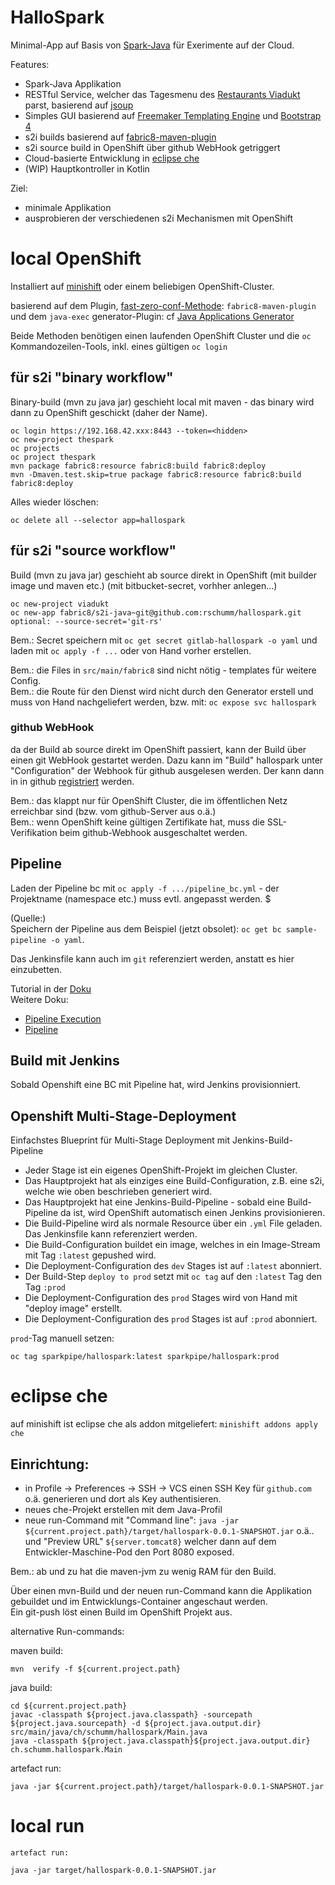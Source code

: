 # HalloSpark

Minimal-App auf Basis von [Spark-Java](http://sparkjava.com/) für Exerimente auf der Cloud. 

Features:  
- Spark-Java Applikation 
- RESTful Service, welcher das Tagesmenu des [Restaurants Viadukt](https://www.restaurant-viadukt.ch/speis-trank/tagesmenue/) parst, basierend auf [jsoup](https://jsoup.org/)
- Simples GUI basierend auf [Freemaker Templating Engine](https://freemarker.apache.org/) und [Bootstrap 4](https://getbootstrap.com/)
- s2i builds basierend auf [fabric8-maven-plugin](https://maven.fabric8.io/) 
- s2i source build in OpenShift über github WebHook getriggert
- Cloud-basierte Entwicklung in [eclipse che](https://www.eclipse.org/che/)
- (WIP) Hauptkontroller in Kotlin

Ziel: 
- minimale Applikation
- ausprobieren der verschiedenen s2i Mechanismen mit OpenShift





# local OpenShift 

Installiert auf [minishift](https://docs.okd.io/latest/minishift/index.html) oder einem beliebigen OpenShift-Cluster. 

basierend auf dem Plugin, [fast-zero-conf-Methode](https://maven.fabric8.io/#zero-config): `fabric8-maven-plugin`  und dem `java-exec` generator-Plugin: 
cf [Java Applications Generator](https://maven.fabric8.io/#generator-java-exec)  

Beide Methoden benötigen einen laufenden OpenShift Cluster und die `oc` Kommandozeilen-Tools, inkl. eines gültigen `oc login` 

## für s2i "binary workflow" 

Binary-build (mvn zu java jar) geschieht local mit maven - das binary wird dann zu OpenShift geschickt (daher der Name). 

    oc login https://192.168.42.xxx:8443 --token=<hidden>
    oc new-project thespark
    oc projects
    oc project thespark
    mvn package fabric8:resource fabric8:build fabric8:deploy
    mvn -Dmaven.test.skip=true package fabric8:resource fabric8:build fabric8:deploy 

Alles wieder löschen: 

    oc delete all --selector app=hallospark



## für s2i "source workflow"

Build (mvn zu java jar) geschieht ab source direkt in OpenShift (mit builder image und maven etc.) 
(mit bitbucket-secret, vorhher anlegen...)
  
    oc new-project viadukt
    oc new-app fabric8/s2i-java~git@github.com:rschumm/hallospark.git
    optional: --source-secret='git-rs'

Bem.: Secret speichern mit `oc get secret gitlab-hallospark -o yaml` und laden mit `oc apply -f ...` oder von Hand vorher erstellen.  


Bem.: die Files in `src/main/fabric8` sind nicht nötig - templates für weitere Config.   
Bem.: die Route für den Dienst wird nicht durch den Generator erstell und muss von Hand nachgeliefert werden, bzw. mit: `oc expose svc hallospark` 

### github WebHook

da der Build ab source direkt im OpenShift passiert, kann der Build über einen git WebHook gestartet werden. Dazu kann im "Build" hallospark unter "Configuration" der Webhook für github ausgelesen werden. Der kann dann in in github [registriert](https://docs.openshift.com/container-platform/3.11/dev_guide/builds/triggering_builds.html#github-webhooks) werden.  

Bem.: das klappt nur für OpenShift Cluster, die im öffentlichen Netz erreichbar sind (bzw. vom github-Server aus o.ä.)  
Bem.: wenn OpenShift keine gültigen Zertifikate hat, muss die SSL-Verifikation beim github-Webhook ausgeschaltet werden.  


## Pipeline

Laden der Pipeline bc mit `oc apply -f .../pipeline_bc.yml` - der Projektname (namespace etc.) muss evtl. angepasst werden.  $

(Quelle:)  
Speichern der Pipeline aus dem Beispiel (jetzt obsolet): `oc get bc sample-pipeline -o yaml`.   

Das Jenkinsfile kann auch im `git` referenziert werden, anstatt es hier einzubetten.  

Tutorial in der [Doku](https://docs.okd.io/latest/dev_guide/dev_tutorials/openshift_pipeline.html#overview)  
Weitere Doku: 
- [Pipeline Execution](https://docs.okd.io/latest/install_config/configuring_pipeline_execution.html)
- [Pipeline](https://docs.okd.io/latest/dev_guide/openshift_pipeline.html) 

## Build mit Jenkins

Sobald Openshift eine BC mit Pipeline hat, wird Jenkins provisionniert. 


## Openshift Multi-Stage-Deployment 


Einfachstes Blueprint für Multi-Stage Deployment mit Jenkins-Build-Pipeline   

- Jeder Stage ist ein eigenes OpenShift-Projekt im gleichen Cluster. 
- Das Hauptprojekt hat als einziges eine Build-Configuration, z.B. eine s2i, welche wie oben beschrieben generiert wird. 
- Das Hauptprojekt hat eine Jenkins-Build-Pipeline - sobald eine Build-Pipeline da ist, wird OpenShift automatisch einen Jenkins provisionieren. 
- Die Build-Pipeline wird als normale Resource über ein `.yml` File geladen. Das Jenkinsfile kann referenziert werden. 
- Die Build-Configuration buildet ein image, welches in ein Image-Stream mit Tag `:latest` gepushed wird. 
- Die Deployment-Configuration des `dev` Stages ist auf `:latest` abonniert. 
- Der Build-Step `deploy to prod` setzt mit `oc tag` auf den `:latest` Tag den Tag `:prod`  
- Die Deployment-Configuration des `prod` Stages wird von Hand mit "deploy image" erstellt. 
- Die Deployment-Configuration des `prod` Stages ist auf `:prod` abonniert.  

`prod`-Tag manuell setzen: 

    oc tag sparkpipe/hallospark:latest sparkpipe/hallospark:prod





# eclipse che

auf  minishift ist eclipse che als addon mitgeliefert: `minishift addons apply che`  

## Einrichtung: 

- in Profile -> Preferences -> SSH -> VCS einen SSH Key für `github.com` o.ä. generieren und dort als Key authentisieren. 
- neues che-Projekt erstellen mit dem Java-Profil 
- neue run-Command mit "Command line": `java -jar ${current.project.path}/target/hallospark-0.0.1-SNAPSHOT.jar` o.ä.. und "Preview URL" `${server.tomcat8}` welcher dann auf dem Entwickler-Maschine-Pod den Port 8080 exposed. 

Bem.: ab und zu hat die maven-jvm zu wenig RAM für den Build. 

Über einen mvn-Build und der neuen run-Command kann die Applikation gebuildet und im Entwicklungs-Container angeschaut werden.  
Ein git-push löst einen Build im OpenShift Projekt aus.  

alternative Run-commands: 

maven build: 

    mvn  verify -f ${current.project.path}

java build: 

    cd ${current.project.path}
    javac -classpath ${project.java.classpath} -sourcepath ${project.java.sourcepath} -d ${project.java.output.dir} src/main/java/ch/schumm/hallospark/Main.java
    java -classpath ${project.java.classpath}${project.java.output.dir} ch.schumm.hallospark.Main

artefact run:

    java -jar ${current.project.path}/target/hallospark-0.0.1-SNAPSHOT.jar



# local run

    artefact run:

    java -jar target/hallospark-0.0.1-SNAPSHOT.jar
